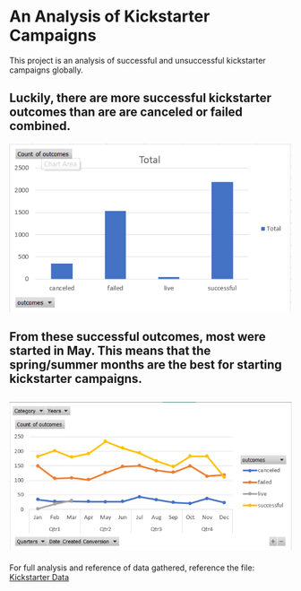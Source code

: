 # An Analysis of Kickstarter Campaigns
This project is an analysis of successful and unsuccessful kickstarter campaigns globally.
## Luckily, there are more successful kickstarter outcomes than are are canceled or failed combined.
![Total Count of Outcomes](https://github.com/natrockwood/kickstart-analysis/blob/master/Total%20Count%20of%20Outcomes.PNG)
## From these successful outcomes, most were started in May. This means that the spring/summer months are the best for starting kickstarter campaigns.
![Outcomes Based on Launch Date](https://github.com/natrockwood/kickstart-analysis/blob/master/Outcomes%20Based%20on%20Launch%20Date.PNG)
---
For full analysis and reference of data gathered, reference the file:
[Kickstarter Data](https://github.com/natrockwood/kickstart-analysis/blob/master/1.1.3%20Data%20StarterBook.zip)
